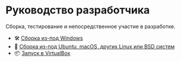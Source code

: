 # Руководство разработчика

Сборка, тестирование и непосредственное участие в разработке.

* :hammer_and_wrench: [Сборка из-под Windows](https://github.com/GreenteaOS/Greentea/blob/master/russian/Developer-Guide/Build-Native.md)
* :wine_glass: [Сборка из-под Ubuntu, macOS, других Linux или BSD систем](https://github.com/GreenteaOS/Greentea/blob/master/russian/Developer-Guide/Build-Wine.md)
* :package: [Запуск в VirtualBox](https://github.com/GreenteaOS/Greentea/blob/master/russian/Developer-Guide/VirtualBox-Config.md)
